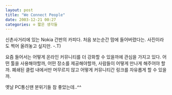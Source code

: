 ```yaml
---
layout: post
title: "We Connect People"
date: 2003-12-21 00:27
categories: ⊙ 짧은 생각들
---
```


신촌사거리에 있는 Nokia 간판의 카피다. 처음 보는순간 맘에 들어버렸다는. 사진이라도 찍어 올려놓고 싶지만. -.T)

요즘 들어서는 어떻게 온라인 커뮤니티를 더 강화할 수 있을까에 관심을 가지고 있다. 어떤 툴을 사용해야할까, 어떤 장소를 제공해야할까, 사람들이 어떻게 만나게 해주어야 할까. 폐쇄된 클럽 내에서만 머무르지 않고 어떻게 커뮤니티간 링크를 자유롭게 할 수 있을까.

옛날 PC통신땐 분위기들 참 좋았는데..^^
       
